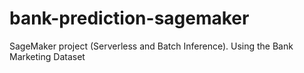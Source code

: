 # bank-prediction-sagemaker
SageMaker project (Serverless and Batch Inference). Using the Bank Marketing Dataset 
